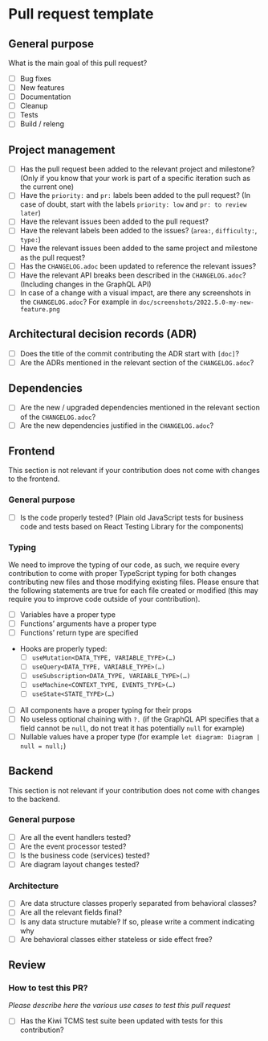 # Pull request template

## General purpose
What is the main goal of this pull request?
- [ ] Bug fixes
- [ ] New features
- [ ] Documentation
- [ ] Cleanup
- [ ] Tests
- [ ] Build / releng

## Project management
- [ ] Has the pull request been added to the relevant project and milestone? (Only if you know that your work is part of a specific iteration such as the current one)
- [ ] Have the `priority:` and `pr:` labels been added to the pull request? (In case of doubt, start with the labels `priority: low` and `pr: to review later`)
- [ ] Have the relevant issues been added to the pull request?
- [ ] Have the relevant labels been added to the issues? (`area:`, `difficulty:`, `type:`)
- [ ] Have the relevant issues been added to the same project and milestone as the pull request?
- [ ] Has the `CHANGELOG.adoc` been updated to reference the relevant issues?
- [ ] Have the relevant API breaks been described in the `CHANGELOG.adoc`? (Including changes in the GraphQL API)
- [ ] In case of a change with a visual impact, are there any screenshots in the `CHANGELOG.adoc`? For example in `doc/screenshots/2022.5.0-my-new-feature.png`

## Architectural decision records (ADR)
- [ ] Does the title of the commit contributing the ADR start with `[doc]`?
- [ ] Are the ADRs mentioned in the relevant section of the  `CHANGELOG.adoc`?

## Dependencies
- [ ] Are the new / upgraded dependencies mentioned in the relevant section of the `CHANGELOG.adoc`?
- [ ] Are the new dependencies justified in the `CHANGELOG.adoc`?

## Frontend

This section is not relevant if your contribution does not come with changes to the frontend.

### General purpose
- [ ] Is the code properly tested? (Plain old JavaScript tests for business code and tests based on React Testing Library for the components)

### Typing
We need to improve the typing of our code, as such, we require every contribution to come with proper TypeScript typing for both changes contributing new files and those modifying existing files.
Please ensure that the following statements are true for each file created or modified (this may require you to improve code outside of your contribution).

- [ ] Variables have a proper type
- [ ] Functions’ arguments have a proper type
- [ ] Functions’ return type are specified
- Hooks are properly typed:
	- [ ] `useMutation<DATA_TYPE, VARIABLE_TYPE>(…)`
	- [ ] `useQuery<DATA_TYPE, VARIABLE_TYPE>(…)`
	- [ ] `useSubscription<DATA_TYPE, VARIABLE_TYPE>(…)`
	- [ ] `useMachine<CONTEXT_TYPE, EVENTS_TYPE>(…)`
	- [ ] `useState<STATE_TYPE>(…)`
- [ ] All components have a proper typing for their props
- [ ] No useless optional chaining with `?.` (if the GraphQL API specifies that a field cannot be `null`, do not treat it has potentially `null` for example)
- [ ] Nullable values have a proper type (for example `let diagram: Diagram | null = null;`)

## Backend

This section is not relevant if your contribution does not come with changes to the backend.

### General purpose
- [ ] Are all the event handlers tested?
- [ ] Are the event processor tested?
- [ ] Is the business code (services) tested?
- [ ] Are diagram layout changes tested?

### Architecture
- [ ] Are data structure classes properly separated from behavioral classes?
- [ ] Are all the relevant fields final?
- [ ] Is any data structure mutable? If so, please write a comment indicating why
- [ ] Are behavioral classes either stateless or side effect free?

## Review

### How to test this PR?
_Please describe here the various use cases to test this pull request_

- [ ] Has the Kiwi TCMS test suite been updated with tests for this contribution?